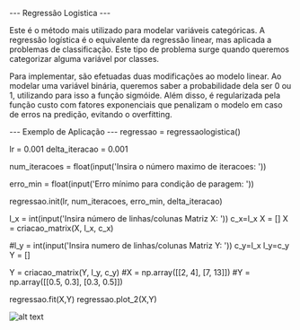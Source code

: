 --- Regressão Logistica ---

Este é o método mais utilizado para modelar variáveis categóricas.
A regressão logística é o equivalente da regressão linear, mas aplicada a problemas de classificação. Este tipo de problema surge quando queremos categorizar alguma variável por classes. 

Para implementar, são efetuadas duas modificações ao modelo linear. Ao modelar uma variável binária, queremos saber a probabilidade dela ser 0 ou 1, utilizando para isso a função sigmóide. Além disso, é regularizada pela função custo com fatores exponenciais que penalizam o modelo em caso de erros na predição, evitando o overfitting.

--- Exemplo de Aplicação ---
regressao = regressaologistica()

lr = 0.001
delta_iteracao = 0.001

num_iteracoes = float(input('Insira o número maximo de iteracoes: '))

erro_min = float(input('Erro mínimo para condição de paragem: '))

regressao.init(lr, num_iteracoes, erro_min, delta_iteracao)

l_x = int(input('Insira número de linhas/colunas Matriz X: '))
c_x=l_x
X = []
X = criacao_matrix(X, l_x, c_x)

#l_y = int(input('Insira numero de linhas/colunas Matriz Y: '))
c_y=l_x
l_y=c_y
Y = []

Y = criacao_matrix(Y, l_y, c_y)
#X = np.array([[2, 4], [7, 13]])
#Y = np.array([[0.5, 0.3], [0.3, 0.5]])

regressao.fit(X,Y)
regressao.plot_2(X,Y)

![alt text](https://github.com/micb21/RegressaoLogistica/blob/main/Figure_1.png?raw=true)
